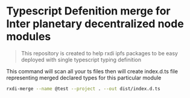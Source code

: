 # Typescript Defenition merge for Inter planetary decentralized node modules

> This repository is created to help rxdi ipfs packages to be easy deployed with single typescript typing definition

This command will scan all your ts files then will create index.d.ts file representing merged declared types for this particular module
```bash
rxdi-merge --name @test --project . --out dist/index.d.ts
```
